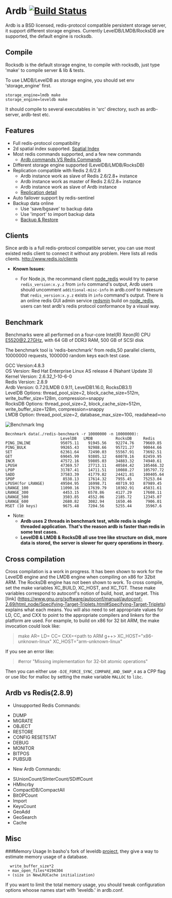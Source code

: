 # Ardb [![Build Status](https://travis-ci.org/yinqiwen/ardb.svg?branch=master)](https://travis-ci.org/yinqiwen/ardb)
Ardb is a BSD licensed, redis-protocol compatible persistent storage server, it support different storage engines. Currently LevelDB/LMDB/RocksDB are supported, the default engine is rocksdb.


## Compile
Rocksdb is the default storage engine, to compile with rocksdb, just type 'make' to compile server & lib & tests.

To use LMDB/LevelDB as storage engine, you should set env 'storage_engine' first.
	
	storage_engine=lmdb make
	storage_engine=leveldb make

It should compile to several executables in 'src' directory, such as ardb-server, ardb-test etc.
	

## Features
- Full redis-protocol compatibility
- 2d spatial index supported. [Spatial Index](https://github.com/yinqiwen/ardb/blob/develop/doc/spatial-index.md)
- Most redis commands supported, and a few new commands
  * [Ardb commands VS Redis Commands](https://github.com/yinqiwen/ardb/wiki/ARDB-Commands)
- Different storage engine supported (LevelDB/LMDB/RocksDB)
- Replication compatible with Redis 2.6/2.8
  * Ardb instance work as slave of Redis 2.6/2.8+ instance
  * Ardb instance work as master of Redis 2.6/2.8+ instance
  * Ardb instance work as slave of Ardb instance
  * [Replication detail](https://github.com/yinqiwen/ardb/wiki/Replication)
- Auto failover support by redis-sentinel
- Backup data online
  * Use 'save/bgsave' to backup data
  * Use 'import' to import backup data
  * [Backup & Restore](https://github.com/yinqiwen/ardb/wiki/Backup-Commands)

## Clients
Since ardb is a full redis-protocol compatible server, you can use most existed redis client to connect it without any problem. Here lists all redis clients. <http://www.redis.io/clients>  

* **Known Issues**:   

  - For Node.js, the recommand client [node_redis](https://github.com/mranney/node_redis) would try to parse `redis_version:x.y.z` from `info` command's output, Ardb users should uncomment `additional-misc-info` in ardb.conf to makesure that `redis_version:x.y.z` exists in `info` command's output. There is an online redis GUI admin service [redsmin](https://redsmin.com) build on [node_redis](https://github.com/mranney/node_redis), users can test ardb's redis protocol conformance by a visual way. 
  
  

## Benchmark
Benchmarks were all performed on a four-core Intel(R) Xeon(R) CPU E5520@2.27GHz, with 64 GB of DDR3 RAM, 500 GB of SCSI disk

The benchmark tool is 'redis-benchmark' from redis,50 parallel clients, 10000000 requests, 1000000 random keys each test case.

GCC Version:4.8.3  
OS Version: Red Hat Enterprise Linux AS release 4 (Nahant Update 3)   
Kernel Version: 2.6.32_1-10-6-0       
Redis Version: 2.8.9  
Ardb Version: 0.7.2(LMDB 0.9.11, LevelDB1.16.0, RocksDB3.1)  
LevelDB Options: thread_pool_size=2, block_cache_size=512m, write_buffer_size=128m, compression=snappy   
RocksDB Options: thread_pool_size=2, block_cache_size=512m, write_buffer_size=128m, compression=snappy   
LMDB Option: thread_pool_size=2, database_max_size=10G, readahead=no    

![Benchmark Img](https://raw.github.com/yinqiwen/ardb/master/doc/benchmark.png)

	Becnhmark data(./redis-benchmark -r 10000000 -n 10000000):
	                        LevelDB	  LMDB	        RocksDB	    Redis
    PING_INLINE	            95075.11	91945.56	92274.76	79669.85
    PING_BULK	            99265.43	92988.66	95721.27	90044.66
    SET	                    62361.64	72490.03	55567.91	73692.51
    GET	                    69045.99	93805.12	68078.16	82459.95
    INCR	                47572.16	59805.03	34883.32	74940.61
    LPUSH	                47369.57	27713.11	40584.42	105466.32
    LPOP	                31787.41	14711.51	10088.27	105797.72
    SADD	                37583.39	41779.82	24421.81	100405.64
    SPOP	                 8538.13	17614.32	7955.45  	75253.04
    LPUSH(for LRANGE)	    49504.95	16998.71	40719.93	87989.45
    LRANGE_100 	            11090.16	17639.79	10302.91  	45831.61
    LRANGE_300               4453.15  	6578.86	    4127.29	    17608.11
    LRANGE_500 	             3503.85	4552.06  	2185.72     12345.07
    LRANGE_600 	             2680.82	3082.94	    1650.46      7906.01
    MSET (10 keys)	         9675.48	7204.56	    5255.44	     35967.6


* Note: 
  - **Ardb uses 2 threads in benchmark test, while redis is single threaded application. That's the reason ardb is faster than redis in some test cases.**
  - **LevelDB & LMDB & RocksDB all use tree like structure on disk, more data is stored, the server is slower for query operations in theory.**
         

## Cross compilation

Cross compilation is a work in progress. It has been shown to work for
the LevelDB engine and the LMDB engine when compiling on x86 for 32bit
ARM. The RocksDB engine has not been shown to work.  To cross compile,
set the make variables XC_BUILD, XC_HOST, and XC_TGT. These make
variables correspond to autoconf's notion of build, host, and
target. This [link]
(https://www.gnu.org/software/autoconf/manual/autoconf-2.69/html_node/Specifying-Target-Triplets.html#Specifying-Target-Triplets)
explains what each means. You will also need to set appropriate values
for LD, CC, and CXX to point to the appropriate compilers and linkers
for the platform are used. For example, to build on x86 for 32 bit
ARM, the make invocation could look like:

> make AR=<path to ARM ar> LD=<path to ARM ld> CC=<path to ARM gcc> CXX=<path to ARM g++> XC_HOST="x86-unknown-linux" XC_HOST="arm-unknown-linux"

If you see an error like:

>#error "Missing implementation for 32-bit atomic operations"

Then you can either use `-DJE_FORCE_SYNC_COMPARE_AND_SWAP_4` as a CPP flag or use libc for malloc by setting the make variable `MALLOC` to `libc`.

## Ardb vs Redis(2.8.9) 
 * Unsupported Redis Commands:
  - DUMP 
  - MIGRATE
  - OBJECT
  - RESTORE
  - CONFIG RESETSTAT
  - DEBUG
  - MONITOR
  - BITPOS
  - PUBSUB
 * New Ardb Commands:
  - SUnionCount/SInterCount/SDiffCount
  - HMIncrby
  - CompactDB/CompactAll
  - BitOPCount
  - Import
  - KeysCount
  - GeoAdd
  - GeoSearch
  - Cache 

## Misc
###Memory Usage
In basho's fork of leveldb [project](https://github.com/basho/leveldb), they give a way to estimate memory usage of a database.

      write_buffer_size*2    
     + max_open_files*4194304    
     + (size in NewLRUCache initialization)  
 
If you want to limit the total memory usage, you should tweak configuration options whoose names start with 'leveldb.' in ardb.conf.
